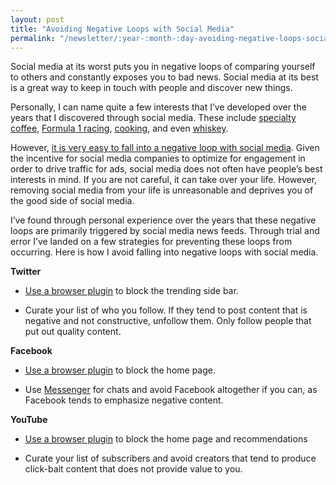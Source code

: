 ```yaml
---
layout: post
title: "Avoiding Negative Loops with Social Media"
permalink: "/newsletter/:year-:month-:day-avoiding-negative-loops-social-media"
---
```


Social media at its worst puts you in negative loops of comparing yourself to others and constantly exposes you to bad news. Social media at its best is a great way to keep in touch with people and discover new things.

Personally, I can name quite a few interests that I’ve developed over the years that I discovered through social media. These include [specialty coffee](https://www.youtube.com/channel/UCMb0O2CdPBNi-QqPk5T3gsQ), [Formula 1 racing](https://www.youtube.com/c/F1), [cooking](https://www.youtube.com/c/JoshuaWeissman), and even [whiskey](https://www.youtube.com/c/WhiskeyTribe).

However, [it is very easy to fall into a negative loop with social media](/newsletter/2022-07-26-using-social-media-mindfully). Given the incentive for social media companies to optimize for engagement in order to drive traffic for ads, social media does not often have people’s best interests in mind. If you are not careful, it can take over your life. However, removing social media from your life is unreasonable and deprives you of the good side of social media.

I’ve found through personal experience over the years that these negative loops are primarily triggered by social media news feeds. Through trial and error I’ve landed on a few strategies for preventing these loops from occurring. Here is how I avoid falling into negative loops with social media.

**Twitter**

* [Use a browser plugin](https://chrome.google.com/webstore/detail/hide-twitter-trends/lapmncfnibdclongbkleadoicnkhknia) to block the trending side bar.

* Curate your list of who you follow. If they tend to post content that is negative and not constructive, unfollow them. Only follow people that put out quality content.

**Facebook**

* [Use a browser plugin](https://chrome.google.com/webstore/detail/news-feed-eradicator/fjcldmjmjhkklehbacihaiopjklihlgg) to block the home page.

* Use [Messenger](https://www.messenger.com/) for chats and avoid Facebook altogether if you can, as Facebook tends to emphasize negative content.

**YouTube**

* [Use a browser plugin](https://chrome.google.com/webstore/detail/unhook-remove-youtube-rec/khncfooichmfjbepaaaebmommgaepoid) to block the home page and recommendations

* Curate your list of subscribers and avoid creators that tend to produce click-bait content that does not provide value to you.

